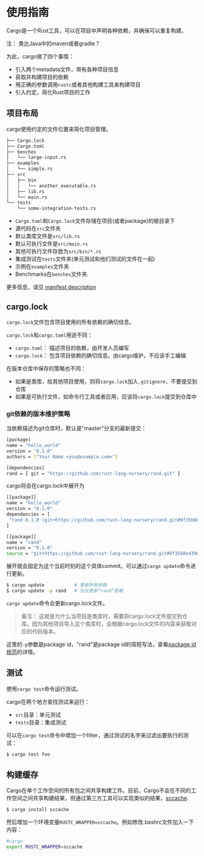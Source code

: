# 使用指南

Cargo是一个Rust工具，可以在项目中声明各种依赖，并确保可以重复构建。

注： 类比Java中的maven或者gradle？

为此，cargo做了四个事情：

- 引入两个metadata文件，带有各种项目信息
- 获取并构建项目的依赖
- 用正确的参数调用`rustc`或者其他构建工具来构建项目
- 引入约定，简化Rust项目的工作

## 项目布局

cargo使用约定的文件位置来简化项目管理。

```bash
├── Cargo.lock
├── Cargo.toml
├── benches
│   └── large-input.rs
├── examples
│   └── simple.rs
├── src
│   ├── bin
│   │   └── another_executable.rs
│   ├── lib.rs
│   └── main.rs
└── tests
    └── some-integration-tests.rs
```

- `Cargo.toml`和`Cargo.lock`文件存储在项目(或者package)的根目录下
- 源代码在`src`文件夹
- 默认类库文件是`src/lib.rs`
- 默认可执行文件是`src/main.rs`
- 其他可执行文件存放为`src/bin/*.rs`
- 集成测试在`tests`文件夹(单元测试和他们测试的文件在一起)
- 示例在`examples`文件夹
- Benchmarks在`benches`文件夹.

更多信息，请见 [manifest description](http://doc.crates.io/manifest.html#the-project-layout)

## cargo.lock

`cargo.lock`文件包含项目使用的所有依赖的确切信息。

`cargo.lock`和`cargo.toml`用途不同：

- `cargo.toml`： 描述项目的依赖，由开发人员编写
- `cargo.lock`： 包含项目依赖的确切信息。由cargo维护，不应该手工编辑

在版本仓库中保存的策略也不同：

- 如果是类库，给其他项目使用，则将`cargo.lock`加入`.gitignore`，不要提交到仓库
- 如果是可执行文件，如命令行工具或者应用，应该将`cargo.lock`提交到仓库中

### git依赖的版本维护策略

当依赖描述为git仓库时，默认是"master"分支的最新提交：

```bash
[package]
name = "hello_world"
version = "0.1.0"
authors = ["Your Name <you@example.com>"]

[dependencies]
rand = { git = "https://github.com/rust-lang-nursery/rand.git" }
```

cargo将会在cargo.lock中展开为

```bash
[[package]]
name = "hello_world"
version = "0.1.0"
dependencies = [
 "rand 0.1.0 (git+https://github.com/rust-lang-nursery/rand.git#9f35b8e439eeedd60b9414c58f389bdc6a3284f9)",
]

[[package]]
name = "rand"
version = "0.1.0"
source = "git+https://github.com/rust-lang-nursery/rand.git#9f35b8e439eeedd60b9414c58f389bdc6a3284f9"
```

展开就会固定为这个当前时刻的这个具体commit。可以通过`cargo update`命令进行更新。

```bash
$ cargo update           # 更新所有依赖
$ cargo update -p rand   # 仅仅更新“rand”依赖
```

`cargo update`命令会更新cargo.lock文件。

> 备注： 这就是为什么当项目是类库时，需要将cargo.lock文件提交到仓库。因为其他项目导入这个类库时，会根据cargo.lock文件的内容来获取对应的代码版本。

这里的`-p`参数是package id，"rand"是package id的简短写法，查看[package id规范](package-id-spec.md)的详情。

## 测试

使用`cargo test`命令运行测试。

cargo在两个地方查找测试来运行：

- `src`目录：单元测试
- `tests`目录：集成测试

可以在`cargo test`命令中增加一个filter，通过测试的名字来过滤出要执行的测试：

```bash
$ cargo test foo
```

## 构建缓存

Cargo在单个工作空间的所有包之间共享构建工件。目前，Cargo不会在不同的工作空间之间共享构建结果，但通过第三方工具可以实现类似的结果，[sccache](https://github.com/mozilla/sccache).

```bash
$ cargo install sccache
```

然后增加一个环境变量`RUSTC_WRAPPER=sccache`。例如修改.bashrc文件加入一下内容：

```bash
#cargo
export RUSTC_WRAPPER=sccache
```
